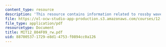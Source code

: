 ```yaml
---
content_type: resource
description: 'This resource contains information related to rossby waves - ocean data. '
file: https://ol-ocw-studio-app-production.s3.amazonaws.com/courses/12-804-large-scale-flow-dynamics-lab-fall-2009/887005371729e8d14753f0894cc0a126_MIT12_804F09_rw.pdf
file_type: application/pdf
resourcetype: Document
title: MIT12_804F09_rw.pdf
uid: 88700537-1729-e8d1-4753-f0894cc0a126
---
```


